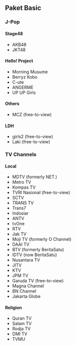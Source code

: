 ## Paket Basic
### J-Pop
#### Stage48
* AKB48
* JKT48
#### Hello! Project
* Morning Musume
* Berryz Kobo
* C-ute
* ANGERME
* UP UP Girls
#### Others
* MCZ (free-to-view)
#### LDH
* girls2 (free-to-view)
* Laki (free-to-view)
### TV Channels
#### Local
* MDTV (formerly NET.)
* Metro TV
* Kompas TV
* TVRI Nasional (free-to-view)
* SCTV
* TRANS TV
* Trans7
* Indosiar
* ANTV
* tvOne
* RTV
* Jak TV
* Moji TV (formerly O Channel)
* DAAI TV
* BTV (formerly BeritaSatu)
* IDTV (now BeritaSatu)
* Nusantara TV
* JITV
* KTV
* JPM TV
* Garuda TV (free-to-view)
* Magna Channel
* BN Channel
* Jakarta Globe
#### Religion
* Quran TV
* Salam TV
* Rodja TV
* DMI TV
* TVMU
